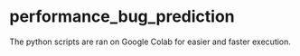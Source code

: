 # performance_bug_prediction
The python scripts are ran on Google Colab for easier and faster execution.
